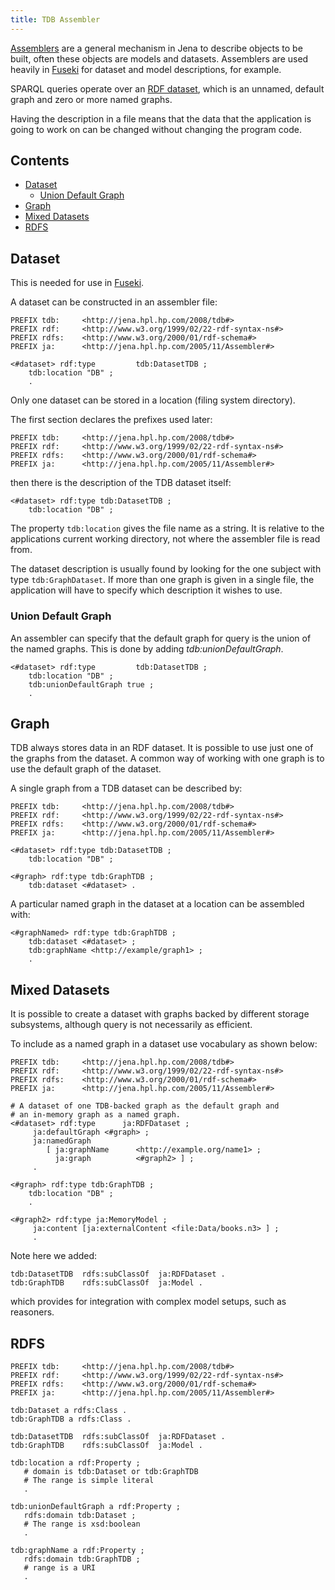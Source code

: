 ```yaml
---
title: TDB Assembler
---
```


[Assemblers](/documentation/assembler/)
are a general mechanism in Jena to describe objects to be built,
often these objects are models and datasets. Assemblers are used
heavily in [Fuseki](../fuseki2/) for
dataset and model descriptions, for example.

SPARQL queries operate over an
[RDF dataset](http://www.w3.org/TR/sparql11-query/#rdfDataset "http://www.w3.org/TR/rdf-sparql-query/#rdfDataset"),
which is an unnamed, default graph and zero or more named graphs.

Having the description in a file means that the data that the
application is going to work on can be changed without changing the
program code.

## Contents

-   [Dataset](#dataset)
    -   [Union Default Graph](#union-default-graph)
-   [Graph](#graph)
-   [Mixed Datasets](#mixed-datasets)
-   [RDFS](#rdfs)

## Dataset

This is needed for use in [Fuseki](../fuseki2/ "Fuseki").

A dataset can be constructed in an assembler file:

    PREFIX tdb:     <http://jena.hpl.hp.com/2008/tdb#>
    PREFIX rdf:     <http://www.w3.org/1999/02/22-rdf-syntax-ns#>
    PREFIX rdfs:    <http://www.w3.org/2000/01/rdf-schema#>
    PREFIX ja:      <http://jena.hpl.hp.com/2005/11/Assembler#>

    <#dataset> rdf:type         tdb:DatasetTDB ;
        tdb:location "DB" ;
        .

Only one dataset can be stored in a location (filing system
directory).

The first section declares the prefixes used later:

    PREFIX tdb:     <http://jena.hpl.hp.com/2008/tdb#>
    PREFIX rdf:     <http://www.w3.org/1999/02/22-rdf-syntax-ns#>
    PREFIX rdfs:    <http://www.w3.org/2000/01/rdf-schema#>
    PREFIX ja:      <http://jena.hpl.hp.com/2005/11/Assembler#>

then there is the description of the TDB dataset itself:

    <#dataset> rdf:type tdb:DatasetTDB ;
        tdb:location "DB" ;

The property `tdb:location` gives the file name as a string. It is
relative to the applications current working directory, not where
the assembler file is read from.

The dataset description is usually found by looking for the one
subject with type `tdb:GraphDataset`. If more than one graph is
given in a single file, the application will have to specify which
description it wishes to use.

### Union Default Graph

An assembler can specify that the default graph for query is the
union of the named graphs. This is done by adding
*tdb:unionDefaultGraph*.

    <#dataset> rdf:type         tdb:DatasetTDB ;
        tdb:location "DB" ;
        tdb:unionDefaultGraph true ;
        .

## Graph

TDB always stores data in an RDF dataset.  It is possible to use
just one of the graphs from the dataset.  A common way of working
with one graph is to use the default graph of the dataset.

A single graph from a TDB dataset can be described by:

    PREFIX tdb:     <http://jena.hpl.hp.com/2008/tdb#>
    PREFIX rdf:     <http://www.w3.org/1999/02/22-rdf-syntax-ns#>
    PREFIX rdfs:    <http://www.w3.org/2000/01/rdf-schema#>
    PREFIX ja:      <http://jena.hpl.hp.com/2005/11/Assembler#>

    <#dataset> rdf:type tdb:DatasetTDB ;
        tdb:location "DB" ;

    <#graph> rdf:type tdb:GraphTDB ;
        tdb:dataset <#dataset> .

A particular named graph in the dataset at a location can be
assembled with:

    <#graphNamed> rdf:type tdb:GraphTDB ;
        tdb:dataset <#dataset> ;
        tdb:graphName <http://example/graph1> ;
        .

## Mixed Datasets

It is possible to create a dataset with graphs backed by different
storage subsystems, although query is not necessarily as
efficient.

To include as a named graph in a dataset use vocabulary as shown
below:

    PREFIX tdb:     <http://jena.hpl.hp.com/2008/tdb#>
    PREFIX rdf:     <http://www.w3.org/1999/02/22-rdf-syntax-ns#>
    PREFIX rdfs:    <http://www.w3.org/2000/01/rdf-schema#>
    PREFIX ja:      <http://jena.hpl.hp.com/2005/11/Assembler#>

    # A dataset of one TDB-backed graph as the default graph and 
    # an in-memory graph as a named graph.
    <#dataset> rdf:type      ja:RDFDataset ;
         ja:defaultGraph <#graph> ;
         ja:namedGraph
            [ ja:graphName      <http://example.org/name1> ;
              ja:graph          <#graph2> ] ;
         .

    <#graph> rdf:type tdb:GraphTDB ;
        tdb:location "DB" ;
        .

    <#graph2> rdf:type ja:MemoryModel ;
         ja:content [ja:externalContent <file:Data/books.n3> ] ;
         .

Note here we added:

    tdb:DatasetTDB  rdfs:subClassOf  ja:RDFDataset .
    tdb:GraphTDB    rdfs:subClassOf  ja:Model .

which provides for integration with complex model setups, such as
reasoners.

## RDFS

    PREFIX tdb:     <http://jena.hpl.hp.com/2008/tdb#>
    PREFIX rdf:     <http://www.w3.org/1999/02/22-rdf-syntax-ns#>
    PREFIX rdfs:    <http://www.w3.org/2000/01/rdf-schema#>
    PREFIX ja:      <http://jena.hpl.hp.com/2005/11/Assembler#>

    tdb:Dataset a rdfs:Class .
    tdb:GraphTDB a rdfs:Class .

    tdb:DatasetTDB  rdfs:subClassOf  ja:RDFDataset .
    tdb:GraphTDB    rdfs:subClassOf  ja:Model .

    tdb:location a rdf:Property ;
       # domain is tdb:Dataset or tdb:GraphTDB
       # The range is simple literal
       .

    tdb:unionDefaultGraph a rdf:Property ;
       rdfs:domain tdb:Dataset ;
       # The range is xsd:boolean
       .

    tdb:graphName a rdf:Property ;
       rdfs:domain tdb:GraphTDB ;
       # range is a URI
       .
